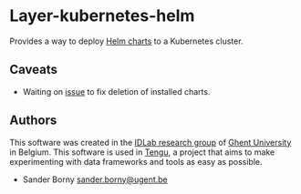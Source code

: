 # Layer-kubernetes-helm

Provides a way to deploy [Helm charts](https://helm.sh/) to a Kubernetes cluster.


## Caveats

- Waiting on [issue](https://github.com/juju-solutions/charms.reactive/issues/170) to fix deletion of installed charts.



## Authors
This software was created in the [IDLab research group](https://www.ugent.be/ea/idlab/en) of [Ghent University](https://www.ugent.be/en) in Belgium. This software is used in [Tengu](https://tengu.io), a project that aims to make experimenting with data frameworks and tools as easy as possible.
- Sander Borny <sander.borny@ugent.be>